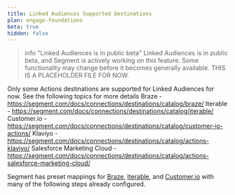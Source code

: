 ```yaml
---
title: Linked Audiences Supported Destinations
plan: engage-foundations
beta: true
hidden: false
---
```

> info "Linked Audiences is in public beta"
> Linked Audiences is in public beta, and Segment is actively working on this feature. Some functionality may change before it becomes generally available.
THIS IS A PLACEHOLDER FILE FOR NOW. 

Only some Actions destinations are supported for Linked Audiences for now. See the following topics for more details
Braze - https://segment.com/docs/connections/destinations/catalog/braze/
Iterable  - https://segment.com/docs/connections/destinations/catalog/iterable/
Customer.io - https://segment.com/docs/connections/destinations/catalog/customer-io-actions/
Klaviyo - https://segment.com/docs/connections/destinations/catalog/actions-klaviyo/
Salesforce Marketing Cloud  - https://segment.com/docs/connections/destinations/catalog/actions-salesforce-marketing-cloud/


Segment has preset mappings for [Braze](/docs/connections/destinations/catalog/braze-cloud-mode-actions/#available-presets), [Iterable](/docs/connections/destinations/catalog/actions-iterable/#available-presets), and [Customer.io](/docs/connections/destinations/catalog/customer-io-actions/#available-presets) with many of the following steps already configured.